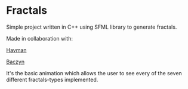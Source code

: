 # Fractals
Simple project written in C++ using SFML library to generate fractals.

Made in collaboration with:

[Havman](https://github.com/Havman "Igor Półchłopek")

[Baczyn](https://github.com/Baczyn "Mikołaj Baczyński")


It's the basic animation which allows the user to see every of the seven different fractals-types implemented.
